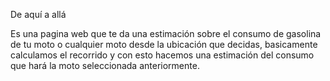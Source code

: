De aquí a allá

Es una pagina web que te da una estimación sobre el consumo de gasolina de tu moto o cualquier moto desde la ubicación que decidas, basicamente calculamos el recorrido y con esto hacemos una estimación del consumo que hará la moto seleccionada anteriormente.
